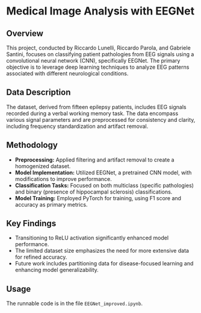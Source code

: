 # Medical Image Analysis with EEGNet

## Overview

This project, conducted by Riccardo Lunelli, Riccardo Parola, and Gabriele Santini, focuses on classifying patient pathologies from EEG signals using a convolutional neural network (CNN), specifically EEGNet. The primary objective is to leverage deep learning techniques to analyze EEG patterns associated with different neurological conditions.

## Data Description

The dataset, derived from fifteen epilepsy patients, includes EEG signals recorded during a verbal working memory task. The data encompass various signal parameters and are preprocessed for consistency and clarity, including frequency standardization and artifact removal.

## Methodology

- **Preprocessing:** Applied filtering and artifact removal to create a homogenized dataset.
- **Model Implementation:** Utilized EEGNet, a pretrained CNN model, with modifications to improve performance.
- **Classification Tasks:** Focused on both multiclass (specific pathologies) and binary (presence of hippocampal sclerosis) classifications.
- **Model Training:** Employed PyTorch for training, using F1 score and accuracy as primary metrics.

## Key Findings

- Transitioning to ReLU activation significantly enhanced model performance.
- The limited dataset size emphasizes the need for more extensive data for refined accuracy.
- Future work includes partitioning data for disease-focused learning and enhancing model generalizability.

## Usage

The runnable code is in the file `EEGNet_improved.ipynb`.
